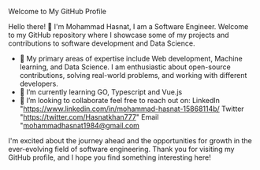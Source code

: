 Welcome to My GitHub Profile

Hello there! 👋 I'm Mohammad Hasnat, I am a  Software Engineer. Welcome to my GitHub repository where I showcase some of my projects and contributions to software development and Data Science.
- 👀 My primary areas of expertise include  Web development, Machine learning, and Data Science. I am enthusiastic about open-source contributions, solving real-world problems, and working with different developers.
- 🌱 I’m currently learning GO, Typescript and Vue.js
- 💞️ I’m looking to collaborate feel free to reach out on:
LinkedIn "https://www.linkedin.com/in/mohammad-hasnat-15868114b/
Twitter "https://twitter.com/Hasnatkhan777"
Email "mohammadhasnat1984@gmail.com

I'm excited about the journey ahead and the opportunities for growth in the ever-evolving field of software engineering. Thank you for visiting my GitHub profile, and I hope you find something interesting here!

<!---
M-hasnat11/M-hasnat11 is a ✨ special ✨ repository because its `README.md` (this file) appears on your GitHub profile.
You can click the Preview link to take a look at your changes.
--->
